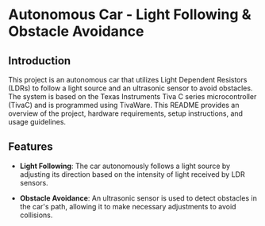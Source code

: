# Autonomous Car - Light Following & Obstacle Avoidance

## Introduction

This project is an autonomous car that utilizes Light Dependent Resistors (LDRs) to follow a light source and an ultrasonic sensor to avoid obstacles. The system is based on the Texas Instruments Tiva C series microcontroller (TivaC) and is programmed using TivaWare. This README provides an overview of the project, hardware requirements, setup instructions, and usage guidelines.

## Features

- **Light Following**: The car autonomously follows a light source by adjusting its direction based on the intensity of light received by LDR sensors.

- **Obstacle Avoidance**: An ultrasonic sensor is used to detect obstacles in the car's path, allowing it to make necessary adjustments to avoid collisions.
